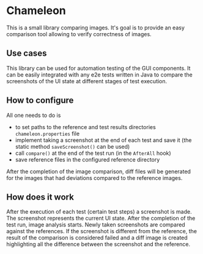 # Chameleon

This is a small library comparing images. 
It's goal is to provide an easy comparison tool allowing to verify correctness of images.

## Use cases

This library can be used for automation testing of the GUI components.
It can be easily integrated with any e2e tests written in Java to compare the screenshots of the UI state at different stages of test execution.

## How to configure

All one needs to do is 
* to set paths to the reference and test results directories `chameleon.properties` file
* implement taking a screenshot at the end of each test and save it (the static method `saveScreenshot()` can be used)
* call `compare()` at the end of the test run (in the `AfterAll` hook)
* save reference files in the configured reference directory

After the completion of the image comparison, diff files will be generated for the images that had deviations compared to the reference images.

## How does it work
After the execution of each test (certain test steps) a screenshot is made. The screenshot represents the current UI state.
After the completion of the test run, image analysis starts. Newly taken screenshots are compared against the references.
If the screenshot is different from the reference, the result of the comparison is considered failed and a diff image is created highlighting all the difference between the screenshot and the reference.
